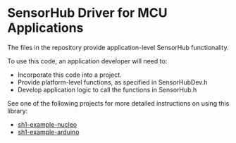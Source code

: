 # SensorHub Driver for MCU Applications

The files in the repository provide application-level SensorHub functionality.

To use this code, an application developer will need to:
* Incorporate this code into a project.
* Provide platform-level functions, as specified in SensorHubDev.h
* Develop application logic to call the functions in SensorHub.h

See one of the following projects for more detailed instructions on using this library:
* [sh1-example-nucleo](http://github.hcrest.com/hillcrest/sh1-example-nucleo)
* [sh1-example-arduino](http://github.hcrest.com/hillcrest/sh1-example-arduino)
